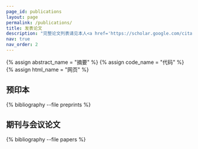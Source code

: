 ```yaml
---
page_id: publications
layout: page
permalink: /publications/
title: 发表论文
description: "完整论文列表请见本人<a href='https://scholar.google.com/citations?user=Zrd9pCMAAAAJ'>谷歌学术主页</a>。"
nav: true
nav_order: 2
---
```

{% assign abstract_name = "摘要" %}
{% assign code_name = "代码" %}
{% assign html_name = "网页" %}

<!-- _pages/publications.md -->
## 预印本

<div class="publications">

{% bibliography --file preprints %}

</div>

## 期刊与会议论文

<div class="publications">

{% bibliography --file papers %}

</div>
